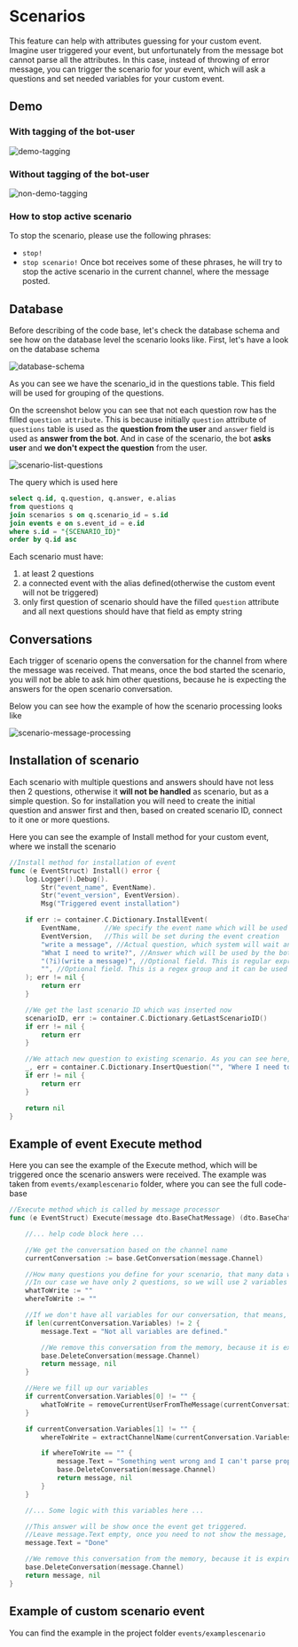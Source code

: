 # Scenarios
This feature can help with attributes guessing for your custom event. 
Imagine user triggered your event, but unfortunately from the message bot cannot parse all the attributes. In this case, instead of throwing of error message, you can trigger the scenario for your event, which will ask a questions and set needed variables for your custom event.

## Demo
### With tagging of the bot-user
![demo-tagging](images/scenario-demo-tagging.gif)

### Without tagging of the bot-user
![non-demo-tagging](images/scenario-demo-without-tagging.gif)

### How to stop active scenario
To stop the scenario, please use the following phrases:
- `stop!`
- `stop scenario!`
Once bot receives some of these phrases, he will try to stop the active scenario in the current channel, where the message posted.

## Database
Before describing of the code base, let's check the database schema and see how on the database level the scenario looks like.
First, let's have a look on the database schema

![database-schema](images/database-structure.png)

As you can see we have the scenario_id in the questions table. This field will be used for grouping of the questions.

On the screenshot below you can see that not each question row has the filled `question attribute`. This is because initially `question` attribute of `questions` table is used as the **question from the user** and `answer` field is used as **answer from the bot**.
And in case of the scenario, the bot **asks user** and **we don't expect the question** from the user.
 
![scenario-list-questions](images/scenario-list-questions.png)

The query which is used here

```sql
select q.id, q.question, q.answer, e.alias
from questions q
join scenarios s on q.scenario_id = s.id
join events e on s.event_id = e.id
where s.id = "{SCENARIO_ID}"
order by q.id asc
```

Each scenario must have:
1. at least 2 questions
2. a connected event with the alias defined(otherwise the custom event will not be triggered)
3. only first question of scenario should have the filled `question` attribute and all next questions should have that field as empty string

## Conversations
Each trigger of scenario opens the conversation for the channel from where the message was received. That means, once the bod started the scenario, you will not be able to ask him other questions, because he is expecting the answers for the open scenario conversation.

Below you can see how the example of how the scenario processing looks like

![scenario-message-processing](images/scenario-message-processing.png)

## Installation of scenario
Each scenario with multiple questions and answers should have not less then 2 questions, otherwise it **will not be handled** as scenario, but as a simple question.
So for installation you will need to create the initial question and answer first and then, based on created scenario ID, connect to it one or more questions.

Here you can see the example of Install method for your custom event, where we install the scenario

```go
//Install method for installation of event
func (e EventStruct) Install() error {
	log.Logger().Debug().
		Str("event_name", EventName).
		Str("event_version", EventVersion).
		Msg("Triggered event installation")

	if err := container.C.Dictionary.InstallEvent(
		EventName,      //We specify the event name which will be used for scenario generation
		EventVersion,   //This will be set during the event creation
		"write a message", //Actual question, which system will wait and which will trigger our event
		"What I need to write?", //Answer which will be used by the bot
		"(?i)(write a message)", //Optional field. This is regular expression which can be used for question parsing.
		"", //Optional field. This is a regex group and it can be used for parsing the match group from the regexp result
	); err != nil {
		return err
	}

    //We get the last scenario ID which was inserted now
	scenarioID, err := container.C.Dictionary.GetLastScenarioID()
	if err != nil {
		return err
	}

    //We attach new question to existing scenario. As you can see here, the second question is without `question` attribute
	_, err = container.C.Dictionary.InsertQuestion("", "Where I need to post this message? If it's channel, the channel should be public.", scenarioID, "", "")
	if err != nil {
		return err
	}

	return nil
}
```

## Example of event Execute method
Here you can see the example of the Execute method, which will be triggered once the scenario answers were received.
The example was taken from `evemts/examplescenario` folder, where you can see the full code-base

```go
//Execute method which is called by message processor
func (e EventStruct) Execute(message dto.BaseChatMessage) (dto.BaseChatMessage, error) {

    //... help code block here ...

    //We get the conversation based on the channel name
	currentConversation := base.GetConversation(message.Channel)

    //How many questions you define for your scenario, that many data will be set in variables of your Conversation.
    //In our case we have only 2 questions, so we will use 2 variables
	whatToWrite := ""
	whereToWrite := ""

    //If we don't have all variables for our conversation, that means, we didn't received answers for all questions of our scenario
	if len(currentConversation.Variables) != 2 {
        message.Text = "Not all variables are defined."

        //We remove this conversation from the memory, because it is expired. You must do this, otherwise bot will think that this conversation is still opened.
        base.DeleteConversation(message.Channel)
        return message, nil
	}

    //Here we fill up our variables
    if currentConversation.Variables[0] != "" {
        whatToWrite = removeCurrentUserFromTheMessage(currentConversation.Variables[0])
    }

    if currentConversation.Variables[1] != "" {
        whereToWrite = extractChannelName(currentConversation.Variables[1])

        if whereToWrite == "" {
            message.Text = "Something went wrong and I can't parse properly the channel name."
            base.DeleteConversation(message.Channel)
            return message, nil
        }
    }

	//... Some logic with this variables here ...

	//This answer will be show once the event get triggered.
	//Leave message.Text empty, once you need to not show the message, once this event get triggered.
	message.Text = "Done"

	//We remove this conversation from the memory, because it is expired. You must do this, otherwise bot will think that this conversation is still opened.
	base.DeleteConversation(message.Channel)
	return message, nil
}
```

## Example of custom scenario event
You can find the example in the project folder `events/examplescenario`
